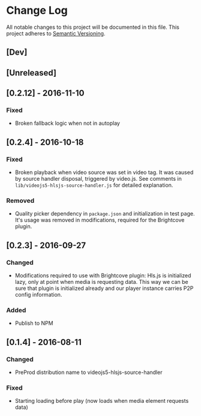 # Change Log
All notable changes to this project will be documented in this file.
This project adheres to [Semantic Versioning](http://semver.org/).

## [Dev]

## [Unreleased]

## [0.2.12] - 2016-11-10
### Fixed
- Broken fallback logic when not in autoplay

## [0.2.4] - 2016-10-18
### Fixed
- Broken playback when video source was set in video tag. It was caused by source handler disposal, triggered by video.js. See comments in `lib/videojs5-hlsjs-source-handler.js` for detailed explanation.

### Removed
- Quality picker dependency in `package.json` and initialization in test page. It's usage was removed in modifications, required for the Brightcove plugin.

## [0.2.3] - 2016-09-27
### Changed
- Modifications required to use with Brightcove plugin: Hls.js is initialized lazy, only at point when media is requesting data. This way we can be sure that plugin is initialized already and our player instance carries P2P config information.

### Added
- Publish to NPM

## [0.1.4] - 2016-08-11
### Changed
- PreProd distribution name to videojs5-hlsjs-source-handler

### Fixed
- Starting loading before play (now loads when media element requests data)
